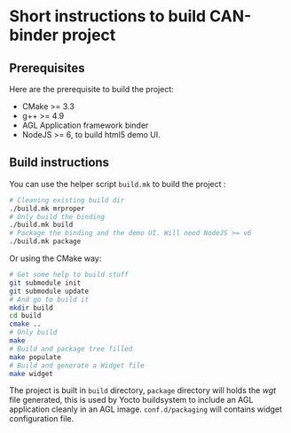 Short instructions to build CAN-binder project
=================================

Prerequisites
----------------

Here are the prerequisite to build the project:

- CMake >= 3.3
- g++ >= 4.9
- AGL Application framework binder
- NodeJS >= 6, to build html5 demo UI.

Build instructions
----------------------

You can use the helper script `build.mk` to build the project :

```bash
# Cleaning existing build dir
./build.mk mrproper
# Only build the binding
./build.mk build
# Package the binding and the demo UI. Will need NodeJS >= v6
./build.mk package
```

Or using the CMake way:

```bash
# Get some help to build stuff
git submodule init
git submodule update
# And go to build it
mkdir build
cd build
cmake ..
# Only build
make
# Build and package tree filled
make populate
# Build and generate a Widget file
make widget
```

The project is built in `build` directory, `package` directory will holds the _wgt_ file generated, this is used by Yocto buildsystem to include an AGL application cleanly in an AGL image. `conf.d/packaging` will contains widget configuration file.